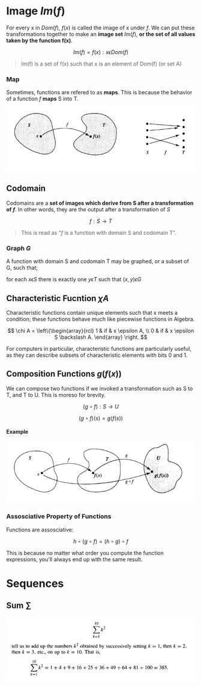 # Image $Im(f)$

For every x in $Dom(f)$, $f(x)$ is called the image of x under $f$. We can put these 
transformations together to make an **image set** $Im(f)$, **or the set of
all values taken by the function f(x)**.

$$
Im(f) = { f(x) : x \epsilon Dom(f) }
$$
> Im(f) is a set of f(x) such that x is an element of Dom(f) (or set A)

### Map

Sometimes, functions are refered to as **maps**. This is because the behavior of a 
function $f$ **maps** S into T.

![mapping](assets/mapping.png)

## Codomain

Codomains are a **set of images which derive from S after a transformation of $f$**.
In other words, they are the output after a transformation of $S$

$$
f : S \rightarrow T
$$
> This is read as "$f$ is a function with domain S and codomain T".

### Graph $G$

A function with domain S and codomain T may be graphed, or a subset of G, such that;

for each $x \epsilon S$ there is exactly one $y \epsilon T$ such that
$(x, y) \epsilon G$

## Characteristic Fucntion $\chi A$

Characteristic functions contain unique elements such that x meets a condition; these 
functions behave much like piecewise functions in Algebra.

$$
\chi A = \left\{\begin{array}{rcl} 1 & if & x \epsilon A, \\
0 & if & x \epsilon S \backslash A. 
\end{array} \right.
$$

For computers in particular, characteristic functions are particularly useful, as they 
can describe subsets of characteristic elements with bits 0 and 1.

## Composition Functions $g(f(x))$ 

We can compose two functions if we invoked a transformation such as S to T, and T to U.
This is moreso for brevity.

$$
(g \circ f) : S \rightarrow U
$$

$$
(g \circ f)(s) = g(f(s))
$$

#### Example

![Composition Function](assets/composition.png)

### Assosciative Property of Functions

Functions are assosciative:

$$
h \circ (g \circ f) = (h \circ g) \circ f
$$

This is because no matter what order you compute the function expressions,
you'll always end up with the same result.

# Sequences

## Sum $\sum$

![summation](assets/summation.png)




































